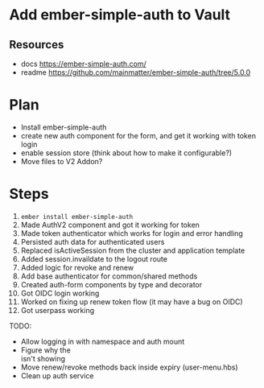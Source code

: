 # Add ember-simple-auth to Vault

## Resources

- docs https://ember-simple-auth.com/
- readme https://github.com/mainmatter/ember-simple-auth/tree/5.0.0

# Plan

- Install ember-simple-auth
- create new auth component for the form, and get it working with token login
- enable session store (think about how to make it configurable?)
- Move files to V2 Addon?

# Steps

1. `ember install ember-simple-auth`
2. Made AuthV2 component and got it working for token
3. Made token authenticator which works for login and error handling
4. Persisted auth data for authenticated users
5. Replaced isActiveSession from the cluster and application template
6. Added session.invaildate to the logout route
7. Added logic for revoke and renew
8. Add base authenticator for common/shared methods
9. Created auth-form components by type and decorator
10. Got OIDC login working
11. Worked on fixing up renew token flow (it may have a bug on OIDC)
12. Got userpass working

TODO:

- Allow logging in with namespace and auth mount
- Figure why the <section class="section"><div class="container is-widescreen"></div></section> isn't showing
- Move renew/revoke methods back inside expiry (user-menu.hbs)
- Clean up auth service

